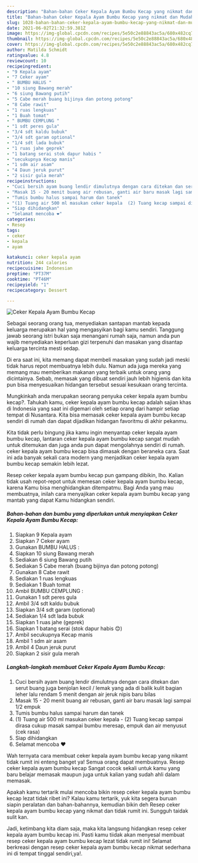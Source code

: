 ```yaml
---
description: "Bahan-bahan Ceker Kepala Ayam Bumbu Kecap yang nikmat dan Mudah Dibuat"
title: "Bahan-bahan Ceker Kepala Ayam Bumbu Kecap yang nikmat dan Mudah Dibuat"
slug: 1028-bahan-bahan-ceker-kepala-ayam-bumbu-kecap-yang-nikmat-dan-mudah-dibuat
date: 2021-06-02T21:32:59.381Z
image: https://img-global.cpcdn.com/recipes/5e50c2e88843ac5a/680x482cq70/ceker-kepala-ayam-bumbu-kecap-foto-resep-utama.jpg
thumbnail: https://img-global.cpcdn.com/recipes/5e50c2e88843ac5a/680x482cq70/ceker-kepala-ayam-bumbu-kecap-foto-resep-utama.jpg
cover: https://img-global.cpcdn.com/recipes/5e50c2e88843ac5a/680x482cq70/ceker-kepala-ayam-bumbu-kecap-foto-resep-utama.jpg
author: Matilda Schmidt
ratingvalue: 4.8
reviewcount: 10
recipeingredient:
- "9 Kepala ayam"
- "7 Ceker ayam"
- " BUMBU HALUS "
- "10 siung Bawang merah"
- "6 siung Bawang putih"
- "5 Cabe merah buang bijinya dan potong potong"
- "8 Cabe rawit"
- "1 ruas lengkuas"
- "1 Buah tomat"
- " BUMBU CEMPLUNG "
- "1 sdt peres gula"
- "3/4 sdt kaldu bubuk"
- "3/4 sdt garam optional"
- "1/4 sdt lada bubuk"
- "1 ruas jahe geprek"
- "1 batang serai stok dapur habis "
- "secukupnya Kecap manis"
- "1 sdm air asam"
- "4 Daun jeruk purut"
- "2 sisir gula merah"
recipeinstructions:
- "Cuci bersih ayam buang lendir dimulutnya dengan cara ditekan dan serut buang juga benjolan kecil / lemak yang ada di balik kulit bagian leher lalu rendam 5 menit dengan air jeruk nipis baru bilas"
- "Masak 15 - 20 menit buang air rebusan, ganti air baru masak lagi sampai 1/2 empuk"
- "Tumis bumbu halus sampai harum dan tanek"
- "(1) Tuang air 500 ml masukan ceker kepala  (2) Tuang kecap sampai dirasa cukup masak sampai bumbu meresap, empuk dan air menyusut (cek rasa)"
- "Siap dihidangkan"
- "Selamat mencoba ❤"
categories:
- Resep
tags:
- ceker
- kepala
- ayam

katakunci: ceker kepala ayam 
nutrition: 244 calories
recipecuisine: Indonesian
preptime: "PT37M"
cooktime: "PT46M"
recipeyield: "1"
recipecategory: Dessert

---
```



![Ceker Kepala Ayam Bumbu Kecap](https://img-global.cpcdn.com/recipes/5e50c2e88843ac5a/680x482cq70/ceker-kepala-ayam-bumbu-kecap-foto-resep-utama.jpg)

Sebagai seorang orang tua, menyediakan santapan mantab kepada keluarga merupakan hal yang mengasyikan bagi kamu sendiri. Tanggung jawab seorang istri bukan saja menangani rumah saja, namun anda pun wajib menyediakan keperluan gizi terpenuhi dan masakan yang disantap keluarga tercinta mesti sedap.

Di era  saat ini, kita memang dapat membeli masakan yang sudah jadi meski tidak harus repot membuatnya lebih dulu. Namun ada juga mereka yang memang mau memberikan makanan yang terbaik untuk orang yang dicintainya. Sebab, memasak yang dibuat sendiri jauh lebih higienis dan kita pun bisa menyesuaikan hidangan tersebut sesuai kesukaan orang tercinta. 



Mungkinkah anda merupakan seorang penyuka ceker kepala ayam bumbu kecap?. Tahukah kamu, ceker kepala ayam bumbu kecap adalah sajian khas di Indonesia yang saat ini digemari oleh setiap orang dari hampir setiap tempat di Nusantara. Kita bisa memasak ceker kepala ayam bumbu kecap sendiri di rumah dan dapat dijadikan hidangan favoritmu di akhir pekanmu.

Kita tidak perlu bingung jika kamu ingin menyantap ceker kepala ayam bumbu kecap, lantaran ceker kepala ayam bumbu kecap sangat mudah untuk ditemukan dan juga anda pun dapat mengolahnya sendiri di rumah. ceker kepala ayam bumbu kecap bisa dimasak dengan beraneka cara. Saat ini ada banyak sekali cara modern yang menjadikan ceker kepala ayam bumbu kecap semakin lebih lezat.

Resep ceker kepala ayam bumbu kecap pun gampang dibikin, lho. Kalian tidak usah repot-repot untuk memesan ceker kepala ayam bumbu kecap, karena Kamu bisa menghidangkan ditempatmu. Bagi Anda yang mau membuatnya, inilah cara menyajikan ceker kepala ayam bumbu kecap yang mantab yang dapat Kamu hidangkan sendiri.

<!--inarticleads1-->

##### Bahan-bahan dan bumbu yang diperlukan untuk menyiapkan Ceker Kepala Ayam Bumbu Kecap:

1. Siapkan 9 Kepala ayam
1. Siapkan 7 Ceker ayam
1. Gunakan  BUMBU HALUS :
1. Siapkan 10 siung Bawang merah
1. Sediakan 6 siung Bawang putih
1. Sediakan 5 Cabe merah (buang bijinya dan potong potong)
1. Gunakan 8 Cabe rawit
1. Sediakan 1 ruas lengkuas
1. Sediakan 1 Buah tomat
1. Ambil  BUMBU CEMPLUNG :
1. Gunakan 1 sdt peres gula
1. Ambil 3/4 sdt kaldu bubuk
1. Siapkan 3/4 sdt garam (optional)
1. Sediakan 1/4 sdt lada bubuk
1. Siapkan 1 ruas jahe (geprek)
1. Siapkan 1 batang serai (stok dapur habis 😊)
1. Ambil secukupnya Kecap manis
1. Ambil 1 sdm air asam
1. Ambil 4 Daun jeruk purut
1. Siapkan 2 sisir gula merah




<!--inarticleads2-->

##### Langkah-langkah membuat Ceker Kepala Ayam Bumbu Kecap:

1. Cuci bersih ayam buang lendir dimulutnya dengan cara ditekan dan serut buang juga benjolan kecil / lemak yang ada di balik kulit bagian leher lalu rendam 5 menit dengan air jeruk nipis baru bilas
1. Masak 15 - 20 menit buang air rebusan, ganti air baru masak lagi sampai 1/2 empuk
1. Tumis bumbu halus sampai harum dan tanek
1. (1) Tuang air 500 ml masukan ceker kepala  - (2) Tuang kecap sampai dirasa cukup masak sampai bumbu meresap, empuk dan air menyusut (cek rasa)
1. Siap dihidangkan
1. Selamat mencoba ❤




Wah ternyata cara membuat ceker kepala ayam bumbu kecap yang nikamt tidak rumit ini enteng banget ya! Semua orang dapat membuatnya. Resep ceker kepala ayam bumbu kecap Sangat cocok sekali untuk kamu yang baru belajar memasak maupun juga untuk kalian yang sudah ahli dalam memasak.

Apakah kamu tertarik mulai mencoba bikin resep ceker kepala ayam bumbu kecap lezat tidak ribet ini? Kalau kamu tertarik, yuk kita segera buruan siapin peralatan dan bahan-bahannya, kemudian bikin deh Resep ceker kepala ayam bumbu kecap yang nikmat dan tidak rumit ini. Sungguh taidak sulit kan. 

Jadi, ketimbang kita diam saja, maka kita langsung hidangkan resep ceker kepala ayam bumbu kecap ini. Pasti kamu tiidak akan menyesal membuat resep ceker kepala ayam bumbu kecap lezat tidak rumit ini! Selamat berkreasi dengan resep ceker kepala ayam bumbu kecap nikmat sederhana ini di tempat tinggal sendiri,ya!.

